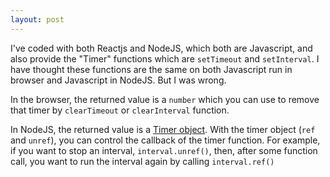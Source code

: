 ```yaml
---
layout: post
---
```


I've coded with both Reactjs and NodeJS, which both are Javascript, and also provide the "Timer" functions which are `setTimeout` and `setInterval`. I have thought these functions are the same on both Javascript run in browser and Javascript in NodeJS. But I was wrong.

In the browser, the returned value is a `number` which you can use to remove that timer by `clearTimeout` or `clearInterval` function.

In NodeJS, the returned value is a [Timer object](https://nodejs.org/dist/latest-v14.x/docs/api/timers.html#timers_timers). With the timer object (`ref` and `unref`), you can control the callback of the timer function. For example, if you want to stop an interval, `interval.unref()`, then, after some function call, you want to run the interval again by calling `interval.ref()`
